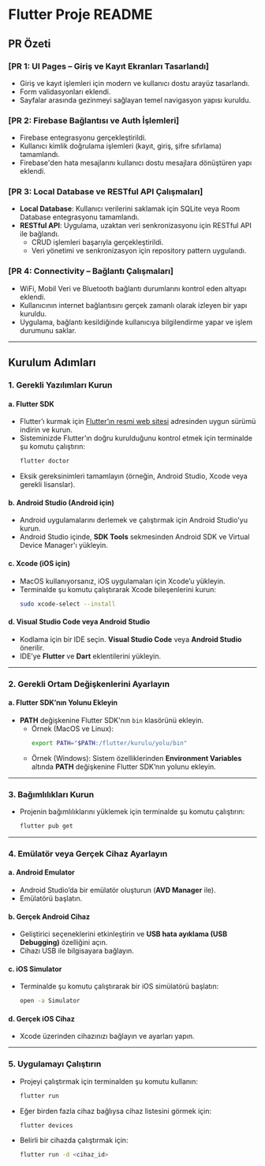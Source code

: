 # Flutter Proje README

## PR Özeti

### [PR 1: UI Pages – Giriş ve Kayıt Ekranları Tasarlandı]
- Giriş ve kayıt işlemleri için modern ve kullanıcı dostu arayüz tasarlandı.
- Form validasyonları eklendi.
- Sayfalar arasında gezinmeyi sağlayan temel navigasyon yapısı kuruldu.

### [PR 2: Firebase Bağlantısı ve Auth İşlemleri]
- Firebase entegrasyonu gerçekleştirildi.
- Kullanıcı kimlik doğrulama işlemleri (kayıt, giriş, şifre sıfırlama) tamamlandı.
- Firebase'den hata mesajlarını kullanıcı dostu mesajlara dönüştüren yapı eklendi.

### [PR 3: Local Database ve RESTful API Çalışmaları]
- **Local Database**: Kullanıcı verilerini saklamak için SQLite veya Room Database entegrasyonu tamamlandı.
- **RESTful API**: Uygulama, uzaktan veri senkronizasyonu için RESTful API ile bağlandı.
  - CRUD işlemleri başarıyla gerçekleştirildi.
  - Veri yönetimi ve senkronizasyon için repository pattern uygulandı.

### [PR 4: Connectivity – Bağlantı Çalışmaları]
- WiFi, Mobil Veri ve Bluetooth bağlantı durumlarını kontrol eden altyapı eklendi.
- Kullanıcının internet bağlantısını gerçek zamanlı olarak izleyen bir yapı kuruldu.
- Uygulama, bağlantı kesildiğinde kullanıcıya bilgilendirme yapar ve işlem durumunu saklar.

---

## Kurulum Adımları

### 1. Gerekli Yazılımları Kurun

#### a. Flutter SDK
- Flutter’ı kurmak için [Flutter’ın resmi web sitesi](https://flutter.dev) adresinden uygun sürümü indirin ve kurun.
- Sisteminizde Flutter’ın doğru kurulduğunu kontrol etmek için terminalde şu komutu çalıştırın:
  ```bash
  flutter doctor
  ```
- Eksik gereksinimleri tamamlayın (örneğin, Android Studio, Xcode veya gerekli lisanslar).

#### b. Android Studio (Android için)
- Android uygulamalarını derlemek ve çalıştırmak için Android Studio'yu kurun.
- Android Studio içinde, **SDK Tools** sekmesinden Android SDK ve Virtual Device Manager'ı yükleyin.

#### c. Xcode (iOS için)
- MacOS kullanıyorsanız, iOS uygulamaları için Xcode’u yükleyin.
- Terminalde şu komutu çalıştırarak Xcode bileşenlerini kurun:
  ```bash
  sudo xcode-select --install
  ```

#### d. Visual Studio Code veya Android Studio
- Kodlama için bir IDE seçin. **Visual Studio Code** veya **Android Studio** önerilir.
- IDE’ye **Flutter** ve **Dart** eklentilerini yükleyin.

---

### 2. Gerekli Ortam Değişkenlerini Ayarlayın

#### a. Flutter SDK’nın Yolunu Ekleyin
- **PATH** değişkenine Flutter SDK'nın `bin` klasörünü ekleyin.
  - Örnek (MacOS ve Linux):
    ```bash
    export PATH="$PATH:/flutter/kurulu/yolu/bin"
    ```
  - Örnek (Windows): Sistem özelliklerinden **Environment Variables** altında **PATH** değişkenine Flutter SDK’nın yolunu ekleyin.

---

### 3. Bağımlılıkları Kurun
- Projenin bağımlılıklarını yüklemek için terminalde şu komutu çalıştırın:
  ```bash
  flutter pub get
  ```

---

### 4. Emülatör veya Gerçek Cihaz Ayarlayın

#### a. Android Emulator
- Android Studio’da bir emülatör oluşturun (**AVD Manager** ile).
- Emülatörü başlatın.

#### b. Gerçek Android Cihaz
- Geliştirici seçeneklerini etkinleştirin ve **USB hata ayıklama (USB Debugging)** özelliğini açın.
- Cihazı USB ile bilgisayara bağlayın.

#### c. iOS Simulator
- Terminalde şu komutu çalıştırarak bir iOS simülatörü başlatın:
  ```bash
  open -a Simulator
  ```

#### d. Gerçek iOS Cihaz
- Xcode üzerinden cihazınızı bağlayın ve ayarları yapın.

---

### 5. Uygulamayı Çalıştırın

- Projeyi çalıştırmak için terminalden şu komutu kullanın:
  ```bash
  flutter run
  ```
- Eğer birden fazla cihaz bağlıysa cihaz listesini görmek için:
  ```bash
  flutter devices
  ```
- Belirli bir cihazda çalıştırmak için:
  ```bash
  flutter run -d <cihaz_id>
  
